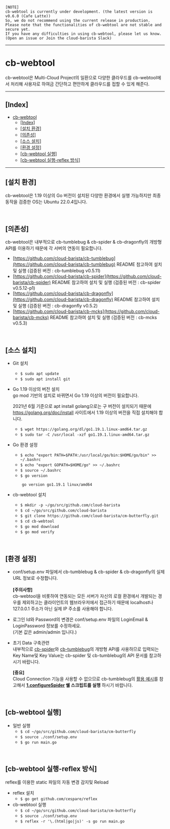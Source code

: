 ```
[NOTE]
cb-webtool is currently under development. (the latest version is v0.6.0 (Cafe Latte))
So, we do not recommend using the current release in production.
Please note that the functionalities of cb-webtool are not stable and secure yet.
If you have any difficulties in using cb-webtool, please let us know.
(Open an issue or Join the cloud-barista Slack)
```
***

cb-webtool
==========
cb-webtool은 Multi-Cloud Project의 일환으로 다양한 클라우드를 cb-webtool에서 처리해 사용자로 하여금 간단하고 편안하게 클라우드를 접할 수 있게 해준다.
***
## [Index]
- [cb-webtool](#cb-webtool)
  - [[Index]](#index)
  - [[설치 환경]](#설치-환경)
  - [[의존성]](#의존성)
  - [[소스 설치]](#소스-설치)
  - [[환경 설정]](#환경-설정)
  - [[cb-webtool 실행]](#cb-webtool-실행)
  - [[cb-webtool 실행-reflex 방식]](#cb-webtool-실행-reflex-방식)
***
## [설치 환경]
cb-webtool은 1.19 이상의 Go 버전이 설치된 다양한 환경에서 실행 가능하지만 최종 동작을 검증한 OS는 Ubuntu 22.0.4입니다.

<br>

## [의존성]
cb-webtool은 내부적으로 cb-tumblebug & cb-spider & cb-dragonfly의 개방형 API를 이용하기 때문에 각 서버의 연동이 필요합니다.<br>
- [https://github.com/cloud-barista/cb-tumblebug](https://github.com/cloud-barista/cb-tumblebug) README 참고하여 설치 및 실행 (검증된 버전 : cb-tumblebug v0.5.11)
- [https://github.com/cloud-barista/cb-spider](https://github.com/cloud-barista/cb-spider) README 참고하여 설치 및 실행 (검증된 버전 : cb-spider v0.5.12-p1)
- [https://github.com/cloud-barista/cb-dragonfly](https://github.com/cloud-barista/cb-dragonfly) README 참고하여 설치 및 실행 (검증된 버전 : cb-dragonfly v0.5.2)
- [https://github.com/cloud-barista/cb-mcks](https://github.com/cloud-barista/cb-mcks) README 참고하여 설치 및 실행 (검증된 버전 : cb-mcks v0.5.3)

<br>

## [소스 설치]
- Git 설치
  - `$ sudo apt update`
  - `$ sudo apt install git`

- Go 1.19 이상의 버전 설치<br>
  go mod 기반의 설치로 바뀌면서 Go 1.19 이상의 버전이 필요합니다.<br>

  2021년 6월 기준으로 apt install golang으로는 구 버전이 설치되기 때문에 https://golang.org/doc/install 사이트에서 1.19 이상의 버전을 직접 설치해야 합니다.<br>
  - `$ wget https://golang.org/dl/go1.19.1.linux-amd64.tar.gz`
  - `$ sudo tar -C /usr/local -xzf go1.19.1.linux-amd64.tar.gz`

- Go 환경 설정  
  - `$ echo "export PATH=$PATH:/usr/local/go/bin:$HOME/go/bin" >> ~/.bashrc`
  - `$ echo "export GOPATH=$HOME/go" >> ~/.bashrc`
  - `$ source ~/.bashrc`
  - `$ go version`
  ```
      go version go1.19.1 linux/amd64
  ```

 - cb-webtool 설치
   - `$ mkdir -p ~/go/src/github.com/cloud-barista`
   - `$ cd ~/go/src/github.com/cloud-barista`
   - `$ git clone https://github.com/cloud-barista/cm-butterfly.git`
   - `$ cd cb-webtool`
   - `$ go mod download`
   - `$ go mod verify`

<br>

## [환경 설정]
   - conf/setup.env 파일에서 cb-tumblebug & cb-spider & cb-dragonfly의 실제 URL 정보로 수정합니다.<br><br>
     **[주의사항]**<br> cb-webtool을 비롯하여 연동되는 모든 서버가 자신의 로컬 환경에서 개발되는 경우를 제외하고는 클라이언트의 웹브라우저에서 접근하기 때문에 localhost나 127.0.0.1 주소가 아닌 실제 IP 주소를 사용해야 합니다.

   - 로그인 Id와 Password의 변경은 conf/setup.env 파일의 LoginEmail & LoginPassword 정보를 수정하세요.<br>
     (기본 값은 admin/admin 입니다.)

   - 초기 Data 구축관련<br>
     내부적으로 [cb-spider](https://github.com/cloud-barista/cb-spider)와 [cb-tumblebug](https://github.com/cloud-barista/cb-tumblebug)의 개방형 API를 사용하므로 입력되는 Key Name및 Key Value는 cb-spider 및 cb-tumblebug의 API 문서를 참고하시기 바랍니다.<br>

     **[중요]**<br>
     Cloud Connection 기능을 사용할 수 없으므로 cb-tumblebug의 [활용 예시](https://github.com/cloud-barista/cb-spider#%ED%99%9C%EC%9A%A9-%EC%98%88%EC%8B%9C_)를 참고해서 **[1.configureSpider](https://github.com/cloud-barista/cb-tumblebug#1-%ED%81%B4%EB%9D%BC%EC%9A%B0%EB%93%9C%EC%A0%95%EB%B3%B4-namespace-mcir-mcis-%EB%93%B1-%EA%B0%9C%EB%B3%84-%EC%A0%9C%EC%96%B4-%EC%8B%9C%ED%97%98) 쉘 스크립트를 실행** 하시기 바랍니다.

<br>

## [cb-webtool 실행]
  - 일반 실행 
    - `$ cd ~/go/src/github.com/cloud-barista/cm-butterfly`
    - `$ source ./conf/setup.env`
    - `$ go run main.go`
  
<br>

## [cb-webtool 실행-reflex 방식]
reflex를 이용한 static 파일의 자동 변경 감지및 Reload
  - reflex 설치
    - `$ go get github.com/cespare/reflex`
  - cb-webtool 실행
    - `$ cd ~/go/src/github.com/cloud-barista/cm-butterfly`
    - `$ source ./conf/setup.env`
    - `$ reflex -r '\.(html|go|js)' -s go run main.go`
